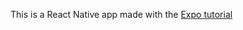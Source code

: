 This is a React Native app made with the [Expo tutorial](https://docs.expo.dev/tutorial/introduction/)
